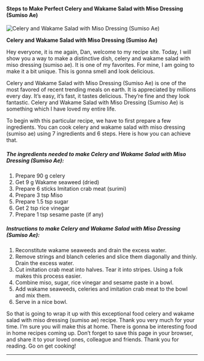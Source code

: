             

#### Steps to Make Perfect Celery and Wakame Salad with Miso Dressing (Sumiso Ae)

![Celery and Wakame Salad with Miso Dressing (Sumiso Ae)](https://img-global.cpcdn.com/recipes/bef8c3640323236e/751x532cq70/celery-and-wakame-salad-with-miso-dressing-sumiso-ae-recipe-main-photo.jpg)

**Celery and Wakame Salad with Miso Dressing (Sumiso Ae)**

Hey everyone, it is me again, Dan, welcome to my recipe site. Today, I will show you a way to make a distinctive dish, celery and wakame salad with miso dressing (sumiso ae). It is one of my favorites. For mine, I am going to make it a bit unique. This is gonna smell and look delicious.

Celery and Wakame Salad with Miso Dressing (Sumiso Ae) is one of the most favored of recent trending meals on earth. It is appreciated by millions every day. It’s easy, it’s fast, it tastes delicious. They’re fine and they look fantastic. Celery and Wakame Salad with Miso Dressing (Sumiso Ae) is something which I have loved my entire life.

To begin with this particular recipe, we have to first prepare a few ingredients. You can cook celery and wakame salad with miso dressing (sumiso ae) using 7 ingredients and 6 steps. Here is how you can achieve that.

##### The ingredients needed to make Celery and Wakame Salad with Miso Dressing (Sumiso Ae):

1.  Prepare 90 g celery
2.  Get 9 g Wakame seaweed (dried)
3.  Prepare 6 sticks Imitation crab meat (surimi)
4.  Prepare 3 tsp Miso
5.  Prepare 1.5 tsp sugar
6.  Get 2 tsp rice vinegar
7.  Prepare 1 tsp sesame paste (if any)

##### Instructions to make Celery and Wakame Salad with Miso Dressing (Sumiso Ae):

1.  Reconstitute wakame seaweeds and drain the excess water.
2.  Remove strings and blanch celeries and slice them diagonally and thinly. Drain the excess water.
3.  Cut imitation crab meat into halves. Tear it into stripes. Using a folk makes this process easier.
4.  Combine miso, sugar, rice vinegar and sesame paste in a bowl.
5.  Add wakame seaweeds, celeries and imitation crab meat to the bowl and mix them.
6.  Serve in a nice bowl.

So that is going to wrap it up with this exceptional food celery and wakame salad with miso dressing (sumiso ae) recipe. Thank you very much for your time. I’m sure you will make this at home. There is gonna be interesting food in home recipes coming up. Don’t forget to save this page in your browser, and share it to your loved ones, colleague and friends. Thank you for reading. Go on get cooking!

* * *